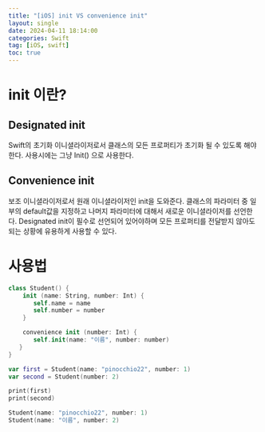 ```yaml
---
title: "[iOS] init VS convenience init"
layout: single
date: 2024-04-11 18:14:00
categories: Swift
tag: [iOS, swift]
toc: true
---
```


# init 이란?
## Designated init
Swift의 초기화 이니셜라이저로서 클래스의 모든 프로퍼티가 초기화 될 수 있도록 해야한다. 사용시에는 그냥 Init() 으로 사용한다.

## Convenience init
보조 이니셜라이저로서 원래 이니셜라이저인 init을 도와준다. 클래스의 파라미터 중 일부의 default값을 지정하고 나머지 파라미터에 대해서 새로운 이니셜라이저를 선언한다. Designated init이 필수로 선언되어 있어야하며 모든 프로퍼티를 전달받지 않아도되는 상황에 유용하게  사용할 수 있다.

# 사용법
 ``` swift
 class Student() {
	 init (name: String, number: Int) {
	 	self.name = name
 		self.number = number
	 }
 
	 convenience init (number: Int) {
 		self.init(name: "이름", number: number)
 	}
 }
 
 var first = Student(name: "pinocchio22", number: 1)
 var second = Student(number: 2)
 ```

``` swift
print(first)
print(second)

Student(name: "pinocchio22", number: 1)
Student(name: "이름", number: 2)
```